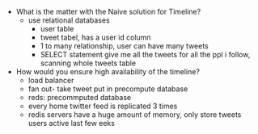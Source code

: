 - What is the matter with the Naive solution for Timeline?
  - use relational databases 
    - user table
    - tweet tabel, has a user id column 
    - 1 to many relationship, user can have many tweets
    - SELECT statement give me all the tweets for all the ppl i follow, scanning whole tweets table 
- How would you ensure high availability of the timeline?
  - load balancer 
  - fan out- take tweet put in precompute database 
  - reds: precommputed database 
  - every home twitter feed is replicated 3 times
  - redis servers have a huge amount of memory, only store tweets users active last few eeks   